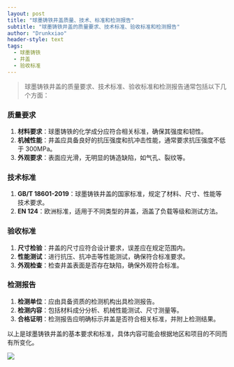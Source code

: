 ```yaml
---
layout: post
title: "球墨铸铁井盖质量、技术、标准和检测报告"
subtitle: "球墨铸铁井盖的质量要求、技术标准、验收标准和检测报告"
author: "Drunkxiao"
header-style: text
tags:
  - 球墨铸铁
  - 井盖
  - 验收标准
---
```


>球墨铸铁井盖的质量要求、技术标准、验收标准和检测报告通常包括以下几个方面：

### 质量要求

1. **材料要求**：球墨铸铁的化学成分应符合相关标准，确保其强度和韧性。
2. **机械性能**：井盖应具备良好的抗压强度和抗冲击性能，通常要求抗压强度不低于 300MPa。
3. **外观要求**：表面应光滑，无明显的铸造缺陷，如气孔、裂纹等。

### 技术标准

1. **GB/T 18601-2019**：球墨铸铁井盖的国家标准，规定了材料、尺寸、性能等技术要求。
2. **EN 124**：欧洲标准，适用于不同类型的井盖，涵盖了负载等级和测试方法。

### 验收标准

1. **尺寸检验**：井盖的尺寸应符合设计要求，误差应在规定范围内。
2. **性能测试**：进行抗压、抗冲击等性能测试，确保符合标准要求。
3. **外观检查**：检查井盖表面是否存在缺陷，确保外观符合标准。

### 检测报告

1. **检测单位**：应由具备资质的检测机构出具检测报告。
2. **检测内容**：包括材料成分分析、机械性能测试、尺寸测量等。
3. **合格证明**：检测报告应明确标示井盖是否符合相关标准，并附上检测结果。

以上是球墨铸铁井盖的基本要求和标准，具体内容可能会根据地区和项目的不同而有所变化。

![](http://up.deskcity.org/pic_source/db/d2/22/dbd222ddbc07bbe6e6a57a311a3025a0.jpg)

